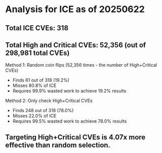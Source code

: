 # Analysis for ICE as of 20250622

## Total ICE CVEs: 318
## Total High and Critical CVEs: 52,356 (out of 298,981 total CVEs)

Method 1: Random coin flips (52,356 times - the number of High+Critical CVEs)
  - Finds 61 out of 318 (19.2%)
  - Misses 80.8% of ICE
  - Requires 99.9% wasted work to achieve 19.2% results

Method 2: Only check High+Critical CVEs
  - Finds 248 out of 318 (78.0%)
  - Misses 22.0% of ICE
  - Requires 99.5% wasted work to achieve 78.0% results

## Targeting High+Critical CVEs is 4.07x more effective than random selection.

